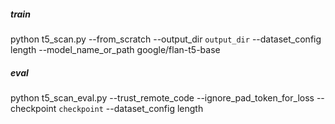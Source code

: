 ##### train
python t5_scan.py --from_scratch --output_dir `output_dir` --dataset_config length --model_name_or_path google/flan-t5-base

##### eval
python t5_scan_eval.py --trust_remote_code --ignore_pad_token_for_loss --checkpoint `checkpoint` --dataset_config length
